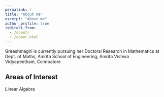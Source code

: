 ```yaml
---
permalink: /
title: "About me"
excerpt: "About me"
author_profile: true
redirect_from: 
  - /about/
  - /about.html
---
```

Greeshmagiri is currently pursuing her Doctoral Research in Mathematics at Dept. of Maths, Amrita School of Engineering, Amrita Vishwa Vidyapeetham, Coimbatore

Areas of Interest
------
Linear Algebra
